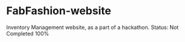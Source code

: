 # FabFashion-website
Inventory Management website, as a part of a hackathon. Status: Not Completed 100%
